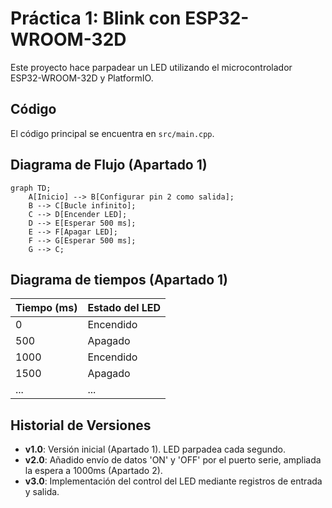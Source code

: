 # Práctica 1: Blink con ESP32-WROOM-32D

Este proyecto hace parpadear un LED utilizando el microcontrolador ESP32-WROOM-32D y PlatformIO.

## Código
El código principal se encuentra en `src/main.cpp`.

## Diagrama de Flujo (Apartado 1)
```mermaid
graph TD;
    A[Inicio] --> B[Configurar pin 2 como salida];
    B --> C[Bucle infinito];
    C --> D[Encender LED];
    D --> E[Esperar 500 ms];
    E --> F[Apagar LED];
    F --> G[Esperar 500 ms];
    G --> C;
```


## Diagrama de tiempos (Apartado 1)
Tiempo (ms) | Estado del LED
------------|---------------
0           | Encendido
500         | Apagado
1000        | Encendido
1500        | Apagado
...         | ...


## Historial de Versiones

- **v1.0**: Versión inicial (Apartado 1). LED parpadea cada segundo.
- **v2.0**: Añadido envío de datos 'ON' y 'OFF' por el puerto serie, ampliada la espera a 1000ms (Apartado 2).
- **v3.0**: Implementación del control del LED mediante registros de entrada y salida.
